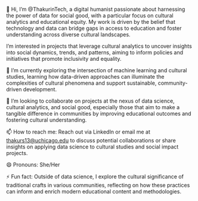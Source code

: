 👋 Hi, I’m @ThakurinTech, a digital humanist passionate about harnessing the power of data for social good, with a particular focus on cultural analytics and educational equity. My work is driven by the belief that technology and data can bridge gaps in access to education and foster understanding across diverse cultural landscapes.

I’m interested in projects that leverage cultural analytics to uncover insights into social dynamics, trends, and patterns, aiming to inform policies and initiatives that promote inclusivity and equality.

🌱 I’m currently exploring the intersection of machine learning and cultural studies, learning how data-driven approaches can illuminate the complexities of cultural phenomena and support sustainable, community-driven development.

💞️ I’m looking to collaborate on projects at the nexus of data science, cultural analytics, and social good, especially those that aim to make a tangible difference in communities by improving educational outcomes and fostering cultural understanding.

📫 How to reach me: Reach out via LinkedIn or email me at thakurs13@uchicago.edu to discuss potential collaborations or share insights on applying data science to cultural studies and social impact projects.

😄 Pronouns: She/Her

⚡ Fun fact: Outside of data science, I explore the cultural significance of traditional crafts in various communities, reflecting on how these practices can inform and enrich modern educational content and methodologies.
